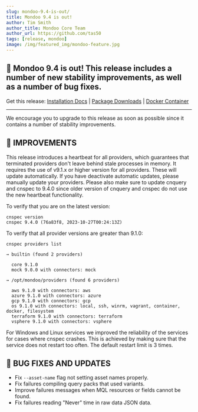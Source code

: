 ```yaml
---
slug: mondoo-9.4-is-out/
title: Mondoo 9.4 is out!
author: Tim Smith
author_title: Mondoo Core Team
author_url: https://github.com/tas50
tags: [release, mondoo]
image: /img/featured_img/mondoo-feature.jpg
---
```


## 🥳 Mondoo 9.4 is out! This release includes a number of new stability improvements, as well as a number of bug fixes.

Get this release: [Installation Docs](/cnspec/) | [Package Downloads](https://releases.mondoo.com/cnspec/) | [Docker Container](https://hub.docker.com/r/mondoo/cnspec)

---

We encourage you to upgrade to this release as soon as possible since it contains a number of stability improvements.

## 🧹 IMPROVEMENTS

This release introduces a heartbeat for all providers, which guarantees that terminated providers don't leave behind stale processes in memory. It requires the use of v9.1.x or higher version for all providers. These will update automatically. If you have deactivate automatic updates, please manually update your providers. Please also make sure to update cnquery and cnspec to 9.4.0 since older version of cnquery and cnspec do not use the new heartbeat functionality.

To verify that you are on the latest version:

```
cnspec version
cnspec 9.4.0 (76a83f8, 2023-10-27T00:24:13Z)
```

To verify that all provider versions are greater than 9.1.0:

```
cnspec providers list

→ builtin (found 2 providers)

  core 9.1.0
  mock 9.0.0 with connectors: mock

→ /opt/mondoo/providers (found 6 providers)

  aws 9.1.0 with connectors: aws
  azure 9.1.0 with connectors: azure
  gcp 9.1.0 with connectors: gcp
  os 9.1.0 with connectors: local, ssh, winrm, vagrant, container, docker, filesystem
  terraform 9.1.0 with connectors: terraform
  vsphere 9.1.0 with connectors: vsphere
```

For Windows and Linux services we improved the reliability of the services for cases where cnspec crashes. This is achieved by making sure that the service does not restart too often. The default restart limit is 3 times.

## 🐛 BUG FIXES AND UPDATES

- Fix `--asset-name` flag not setting asset names properly.
- Fix failures compiling query packs that used variants.
- Improve failures messages when MQL resources or fields cannot be found.
- Fix failures reading "Never" time in raw data JSON data.
